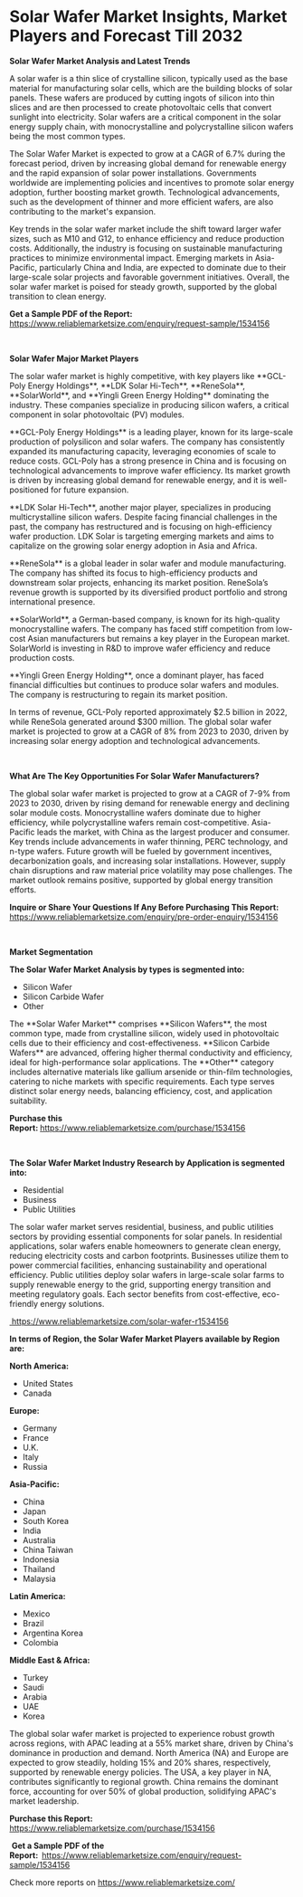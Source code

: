 <p><h1>Solar Wafer Market Insights, Market Players and Forecast Till 2032</h1></p><p><strong>Solar Wafer Market Analysis and Latest Trends</strong></p>
<p><p>A solar wafer is a thin slice of crystalline silicon, typically used as the base material for manufacturing solar cells, which are the building blocks of solar panels. These wafers are produced by cutting ingots of silicon into thin slices and are then processed to create photovoltaic cells that convert sunlight into electricity. Solar wafers are a critical component in the solar energy supply chain, with monocrystalline and polycrystalline silicon wafers being the most common types.</p><p>The Solar Wafer Market is expected to grow at a CAGR of 6.7% during the forecast period, driven by increasing global demand for renewable energy and the rapid expansion of solar power installations. Governments worldwide are implementing policies and incentives to promote solar energy adoption, further boosting market growth. Technological advancements, such as the development of thinner and more efficient wafers, are also contributing to the market's expansion.</p><p>Key trends in the solar wafer market include the shift toward larger wafer sizes, such as M10 and G12, to enhance efficiency and reduce production costs. Additionally, the industry is focusing on sustainable manufacturing practices to minimize environmental impact. Emerging markets in Asia-Pacific, particularly China and India, are expected to dominate due to their large-scale solar projects and favorable government initiatives. Overall, the solar wafer market is poised for steady growth, supported by the global transition to clean energy.</p></p>
<p><strong>Get a Sample PDF of the Report:&nbsp;</strong> <a href="https://www.reliablemarketsize.com/enquiry/request-sample/1534156?utm_campaign=1133&utm_medium=2&utm_source=Github&utm_content=ia&utm_term=26012025&utm_id=solar-wafer">https://www.reliablemarketsize.com/enquiry/request-sample/1534156</a></p>
<p>&nbsp;</p>
<p><strong>Solar Wafer Major Market Players</strong></p>
<p><p>The solar wafer market is highly competitive, with key players like **GCL-Poly Energy Holdings**, **LDK Solar Hi-Tech**, **ReneSola**, **SolarWorld**, and **Yingli Green Energy Holding** dominating the industry. These companies specialize in producing silicon wafers, a critical component in solar photovoltaic (PV) modules.</p><p>**GCL-Poly Energy Holdings** is a leading player, known for its large-scale production of polysilicon and solar wafers. The company has consistently expanded its manufacturing capacity, leveraging economies of scale to reduce costs. GCL-Poly has a strong presence in China and is focusing on technological advancements to improve wafer efficiency. Its market growth is driven by increasing global demand for renewable energy, and it is well-positioned for future expansion.</p><p>**LDK Solar Hi-Tech**, another major player, specializes in producing multicrystalline silicon wafers. Despite facing financial challenges in the past, the company has restructured and is focusing on high-efficiency wafer production. LDK Solar is targeting emerging markets and aims to capitalize on the growing solar energy adoption in Asia and Africa.</p><p>**ReneSola** is a global leader in solar wafer and module manufacturing. The company has shifted its focus to high-efficiency products and downstream solar projects, enhancing its market position. ReneSola’s revenue growth is supported by its diversified product portfolio and strong international presence.</p><p>**SolarWorld**, a German-based company, is known for its high-quality monocrystalline wafers. The company has faced stiff competition from low-cost Asian manufacturers but remains a key player in the European market. SolarWorld is investing in R&D to improve wafer efficiency and reduce production costs.</p><p>**Yingli Green Energy Holding**, once a dominant player, has faced financial difficulties but continues to produce solar wafers and modules. The company is restructuring to regain its market position.</p><p>In terms of revenue, GCL-Poly reported approximately $2.5 billion in 2022, while ReneSola generated around $300 million. The global solar wafer market is projected to grow at a CAGR of 8% from 2023 to 2030, driven by increasing solar energy adoption and technological advancements.</p></p>
<p>&nbsp;</p>
<p><strong>What Are The Key Opportunities For Solar Wafer Manufacturers?</strong></p>
<p><p>The global solar wafer market is projected to grow at a CAGR of 7-9% from 2023 to 2030, driven by rising demand for renewable energy and declining solar module costs. Monocrystalline wafers dominate due to higher efficiency, while polycrystalline wafers remain cost-competitive. Asia-Pacific leads the market, with China as the largest producer and consumer. Key trends include advancements in wafer thinning, PERC technology, and n-type wafers. Future growth will be fueled by government incentives, decarbonization goals, and increasing solar installations. However, supply chain disruptions and raw material price volatility may pose challenges. The market outlook remains positive, supported by global energy transition efforts.</p></p>
<p><strong>Inquire or Share Your Questions If Any Before Purchasing This Report:</strong> <a href="https://www.reliablemarketsize.com/enquiry/pre-order-enquiry/1534156?utm_campaign=1133&utm_medium=2&utm_source=Github&utm_content=ia&utm_term=26012025&utm_id=solar-wafer">https://www.reliablemarketsize.com/enquiry/pre-order-enquiry/1534156</a></p>
<p>&nbsp;</p>
<p><strong>Market Segmentation</strong></p>
<p><strong>The Solar Wafer Market Analysis by types is segmented into:</strong></p>
<p><ul><li>Silicon Wafer</li><li>Silicon Carbide Wafer</li><li>Other</li></ul></p>
<p><p>The **Solar Wafer Market** comprises **Silicon Wafers**, the most common type, made from crystalline silicon, widely used in photovoltaic cells due to their efficiency and cost-effectiveness. **Silicon Carbide Wafers** are advanced, offering higher thermal conductivity and efficiency, ideal for high-performance solar applications. The **Other** category includes alternative materials like gallium arsenide or thin-film technologies, catering to niche markets with specific requirements. Each type serves distinct solar energy needs, balancing efficiency, cost, and application suitability.</p></p>
<p><strong>Purchase this Report:&nbsp;</strong><a href="https://www.reliablemarketsize.com/purchase/1534156?utm_campaign=1133&utm_medium=2&utm_source=Github&utm_content=ia&utm_term=26012025&utm_id=solar-wafer">https://www.reliablemarketsize.com/purchase/1534156</a></p>
<p>&nbsp;</p>
<p><strong>The Solar Wafer Market Industry Research by Application is segmented into:</strong></p>
<p><ul><li>Residential</li><li>Business</li><li>Public Utilities</li></ul></p>
<p><p>The solar wafer market serves residential, business, and public utilities sectors by providing essential components for solar panels. In residential applications, solar wafers enable homeowners to generate clean energy, reducing electricity costs and carbon footprints. Businesses utilize them to power commercial facilities, enhancing sustainability and operational efficiency. Public utilities deploy solar wafers in large-scale solar farms to supply renewable energy to the grid, supporting energy transition and meeting regulatory goals. Each sector benefits from cost-effective, eco-friendly energy solutions.</p></p>
<p><a href="https://www.reliablemarketsize.com/solar-wafer-r1534156?utm_campaign=1133&utm_medium=2&utm_source=Github&utm_content=ia&utm_term=26012025&utm_id=solar-wafer">&nbsp;https://www.reliablemarketsize.com/solar-wafer-r1534156</a></p>
<p><strong>In terms of Region, the Solar Wafer Market Players available by Region are:</strong></p>
<p>
    <p> <strong> North America: </strong>
        <ul>
            <li>United States</li>
            <li>Canada</li>
        </ul>
        </p> 
    <p> <strong> Europe: </strong>
        <ul>
            <li>Germany</li>
            <li>France</li>
            <li>U.K.</li>
            <li>Italy</li>
            <li>Russia</li>
        </ul>
        </p> 
    <p> <strong> Asia-Pacific: </strong>
        <ul>
            <li>China</li>
            <li>Japan</li>
            <li>South Korea</li>
            <li>India</li>
            <li>Australia</li>
            <li>China Taiwan</li>
            <li>Indonesia</li>
            <li>Thailand</li>
            <li>Malaysia</li>
        </ul>
        </p> 
    <p> <strong> Latin America: </strong>
        <ul>
            <li>Mexico</li>
            <li>Brazil</li>
            <li>Argentina Korea</li>
            <li>Colombia</li>
        </ul>
        </p> 
    <p> <strong> Middle East & Africa: </strong>
        <ul>
            <li>Turkey</li>
            <li>Saudi</li>
            <li>Arabia</li>
            <li>UAE</li>
            <li>Korea</li>
        </ul>
    </p>
    </p>
<p><p>The global solar wafer market is projected to experience robust growth across regions, with APAC leading at a 55% market share, driven by China's dominance in production and demand. North America (NA) and Europe are expected to grow steadily, holding 15% and 20% shares, respectively, supported by renewable energy policies. The USA, a key player in NA, contributes significantly to regional growth. China remains the dominant force, accounting for over 50% of global production, solidifying APAC's market leadership.</p></p>
<p><strong>Purchase this Report: </strong><a href="https://www.reliablemarketsize.com/purchase/1534156?utm_campaign=1133&utm_medium=2&utm_source=Github&utm_content=ia&utm_term=26012025&utm_id=solar-wafer">https://www.reliablemarketsize.com/purchase/1534156</a></p>
<p>&nbsp;<strong>Get a Sample PDF of the Report:&nbsp;&nbsp;</strong><a href="https://www.reliablemarketsize.com/enquiry/request-sample/1534156?utm_campaign=1133&utm_medium=2&utm_source=Github&utm_content=ia&utm_term=26012025&utm_id=solar-wafer">https://www.reliablemarketsize.com/enquiry/request-sample/1534156</a></p>
<p><strong></strong></p>
<p>Check more reports on <a href="https://www.reliablemarketsize.com/?utm_campaign=1133&utm_medium=2&utm_source=Github&utm_content=ia&utm_term=26012025&utm_id=solar-wafer">https://www.reliablemarketsize.com/</a></p>